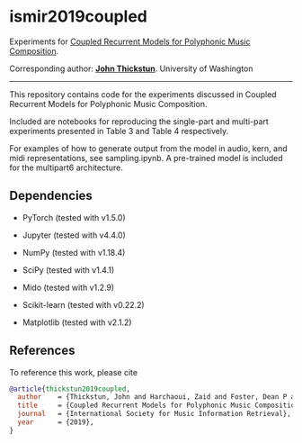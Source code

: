 # ismir2019coupled
Experiments for [Coupled Recurrent Models for Polyphonic Music Composition](https://arxiv.org/abs/1811.08045).

Corresponding author: [__John Thickstun__](https://homes.cs.washington.edu/~thickstn/). University of Washington

-------------------------------------------------------------------------------------

This repository contains code for the experiments discussed in Coupled Recurrent Models for Polyphonic Music Composition.

Included are notebooks for reproducing the single-part and multi-part experiments presented in Table 3 and Table 4 respectively.

For examples of how to generate output from the model in audio, kern, and midi representations, see sampling.ipynb. A pre-trained model is included for the multipart6 architecture.

## Dependencies

* PyTorch (tested with v1.5.0)

* Jupyter (tested with v4.4.0)

* NumPy (tested with v1.18.4)

* SciPy (tested with v1.4.1)

* Mido (tested with v1.2.9)

* Scikit-learn (tested with v0.22.2)

* Matplotlib (tested with v2.1.2)

## References

To reference this work, please cite

```bib
@article{thickstun2019coupled,
  author    = {Thickstun, John and Harchaoui, Zaid and Foster, Dean P and Kakade, Sham M},
  title     = {Coupled Recurrent Models for Polyphonic Music Composition},
  journal   = {International Society for Music Information Retrieval},
  year      = {2019},
}
```

